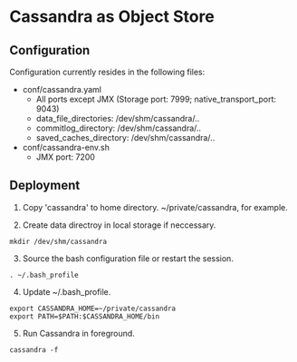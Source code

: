 # Cassandra as Object Store

## Configuration

Configuration currently resides in the following files:
- conf/cassandra.yaml
  - All ports except JMX (Storage port: 7999; native_transport_port: 9043)
  - data_file_directories: /dev/shm/cassandra/..
  - commitlog_directory: /dev/shm/cassandra/..
  - saved_caches_directory: /dev/shm/cassandra/..
- conf/cassandra-env.sh
  - JMX port: 7200
  
## Deployment
1. Copy 'cassandra' to home directory. ~/private/cassandra, for example.

2. Create data directroy in local storage if neccessary.
```
mkdir /dev/shm/cassandra
```
3. Source the bash configuration file or restart the session.
```
. ~/.bash_profile
```
4. Update ~/.bash_profile.
```
export CASSANDRA_HOME=~/private/cassandra
export PATH=$PATH:$CASSANDRA_HOME/bin
```
5. Run Cassandra in foreground.
```
cassandra -f
```
